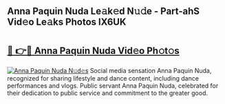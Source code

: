 ## Anna Paquin Nuda Le𝚊k𝚎d N𝚞𝚍e - Part-ahS Vid𝚎o Le𝚊ks Photos lX6UK

# <h2><a href="http://fbbdhx.evod.top/?m=Anna+Paquin+Nuda">🔗 👉🔴 Anna Paquin Nuda Vid𝚎o Ph𝚘t𝚘s</a></h2>

[![Anna Paquin Nuda N𝚞d𝚎s](https://i.imgur.com/8V9OHl7.gif)](http://fbbdhx.evod.top/?m=Anna+Paquin+Nuda)
Social media sensation Anna Paquin Nuda, recognized for sharing lifestyle and dance content, including dance performances and vlogs. Public servant Anna Paquin Nuda, celebrated for their dedication to public service and commitment to the greater good. 
